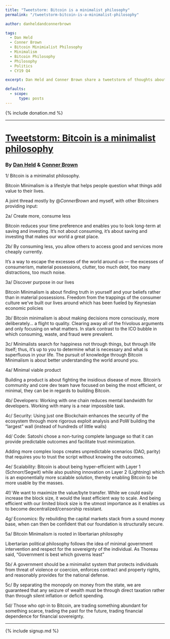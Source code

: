 ```yaml
---
title: "Tweetstorm: Bitcoin is a minimalist philosophy"
permalink: "/tweetstorm-bitcoin-is-a-minimalist-philosophy" 

author: danheldandconnerbrown

tags:
  - Dan Held
  - Conner Brown
  - Bitcoin Minimialist Philosophy
  - Minimalism
  - Bitcoin Philosophy
  - Philosophy
  - Politics
  - CY19 Q4

excerpt: Dan Held and Conner Brown share a tweetstorm of thoughts about Bitcoin Minimalist Philosophy. Posted November 5, 2019.

defaults:
  - scope:
      type: posts
---
```


{% include donation.md %}

***

# [Tweetstorm: Bitcoin is a minimalist philosophy](https://twitter.com/danheld/status/1191763824572919808)
### By [Dan Held](https://twitter.com/danheld) & [Conner Brown](https://twitter.com/_ConnerBrown_)
1/ Bitcoin is a minimalist philosophy. 

Bitcoin Minimalism is a lifestyle that helps people question what things add value to their lives.

A joint thread mostly by @_ConnerBrown_ and myself, with other Bitcoiners providing input:


2a/ Create more, consume less 

Bitcoin reduces your time preference and enables you to look long-term at saving and investing. It’s not about consuming, it’s about saving and investing that makes our world a great place.

2b/ By consuming less, you allow others to access good and services more cheaply currently.

It’s a way to escape the excesses of the world around us — the excesses of consumerism, material possessions, clutter, too much debt, too many distractions, too much noise.


3a/ Discover purpose in our lives 

Bitcoin Minimalism is about finding truth in yourself and your beliefs rather than in material possessions. Freedom from the trappings of the consumer culture we’ve built our lives around which has been fueled by Keynesian economic policies

3b/ Bitcoin minimalism is about making decisions more consciously, more deliberately… a flight to quality. Clearing away all of the frivolous arguments and only focusing on what matters. In stark contrast to the ICO bubble in which consuming, waste, and fraud were prevalent.

3c/ Minimalists search for happiness not through things, but through life itself; thus, it’s up to you to determine what is necessary and what is superfluous in your life. The pursuit of knowledge through Bitcoin Minimalism is about better understanding the world around you.


4a/ Minimal viable product 

Building a product is about fighting the insidious disease of more. Bitcoin’s community and core dev team have focused on being the most efficient, or minimal, they can be in regards to building Bitcoin.

4b/ Developers: Working with one chain reduces mental bandwidth for developers. Working with many is a near impossible task.

4c/ Security: Using just one Blockchain enhances the security of the ecosystem through more rigorous exploit analysis and PoW building the “largest” wall (instead of hundreds of little walls)

4d/ Code: Satoshi chose a non-turing complete language so that it can provide predictable outcomes and facilitate trust minimization. 

Adding more complex loops creates unpredictable scenarios (DAO, parity) that requires you to trust the script without knowing the outcomes.

4e/ Scalability: Bitcoin is about being hyper-efficient with Layer 1 (Schnorr/Segwit) while also pushing innovation on Layer 2 (Lightning) which is an exponentially more scalable solution, thereby enabling Bitcoin to be more usable by the masses.

4f/ We want to maximize the value/byte transfer. While we could easily increase the block size, it would the least efficient way to scale. And being efficient with our limited block size is the utmost importance as it enables us to become decentralized/censorship resistant.

4g/ Economics: By rebuilding the capital markets stack from a sound money base, when can then be confident that our foundation is structurally secure.


5a/ Bitcoin Minimalism is rooted in libertarian philosophy 

Libertarian political philosophy follows the idea of minimal government intervention and respect for the sovereignty of the individual. As Thoreau said,  “Government is best which governs least”

5b/ A government should be a minimalist system that protects individuals from threat of violence or coercion, enforces contract and property rights, and reasonably provides for the national defense.

5c/ By separating the monopoly on money from the state, we are guaranteed that any seizure of wealth must be through direct taxation rather than through silent inflation or deficit spending.

5d/ Those who opt-in to Bitcoin, are trading something abundant for something scarce, trading the past for the future, trading financial dependence for financial sovereignty.

***

{% include signup.md %}